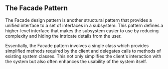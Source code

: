 ## The Facade Pattern

The Facade design pattern is another structural pattern that provides a unified interface to a set of interfaces in a subsystem. This pattern defines a higher-level interface that makes the subsystem easier to use by reducing complexity and hiding the intricate details from the user.

Essentially, the Facade pattern involves a single class which provides simplified methods required by the client and delegates calls to methods of existing system classes. This not only simplifies the client's interaction with the system but also often enhances the usability of the system itself.